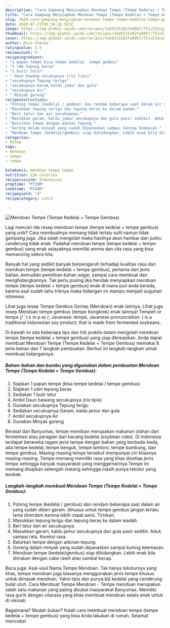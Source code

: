 ```yaml
---
description: "Cara Gampang Menyiapkan Mendoan Tempe (Tempe Kedelai + Tempe Gembus) yang Bisa Manjain Lidah"
title: "Cara Gampang Menyiapkan Mendoan Tempe (Tempe Kedelai + Tempe Gembus) yang Bisa Manjain Lidah"
slug: 3929-cara-gampang-menyiapkan-mendoan-tempe-tempe-kedelai-tempe-gembus-yang-bisa-manjain-lidah
date: 2020-07-21T05:34:26.923Z
image: https://img-global.cpcdn.com/recipes/3ab9215182fe09b7/751x532cq70/mendoan-tempe-tempe-kedelai-tempe-gembus-foto-resep-utama.jpg
thumbnail: https://img-global.cpcdn.com/recipes/3ab9215182fe09b7/751x532cq70/mendoan-tempe-tempe-kedelai-tempe-gembus-foto-resep-utama.jpg
cover: https://img-global.cpcdn.com/recipes/3ab9215182fe09b7/751x532cq70/mendoan-tempe-tempe-kedelai-tempe-gembus-foto-resep-utama.jpg
author: Dora Chavez
ratingvalue: 3.5
reviewcount: 9
recipeingredient:
- "1 papan tempe bisa tempe kedelai  tempe gembus"
- "1 sdm tepung beras"
- "1 butir telur"
- " Daun bawang secukupnya iris tipis"
- "secukupnya Tepung terigu"
- "secukupnya Garam kaldu jamur dan gula"
- "secukupnya Air"
- " Minyak goreng"
recipeinstructions:
- "Potong tempe (kedelai / gembus) dan rendam beberapa saat dalam air yang sudah diberi garam. (khusus untuk tempe gembus jangan terlalu lama direndam karena lebih cepat asin). Tiriskan."
- "Masukkan tepung terigu dan tepung beras ke dalam wadah."
- "Beri telur dan air secukupnya."
- "Masukkan garam, kaldu jamur secukupnya dan gula pasir sedikit. Aduk sampai rata. Koreksi rasa."
- "Balurkan tempe dengan adonan tepung."
- "Goreng dalam minyak yang sudah dipanaskan sampai kuning keemasan."
- "Mendoan tempe (kedelai/gembus) siap dihidangkan. Lebih enak bila dimakan dengan cabe rawit atau sambal kecap."
categories:
- Resep
tags:
- mendoan
- tempe
- tempe

katakunci: mendoan tempe tempe 
nutrition: 224 calories
recipecuisine: Indonesian
preptime: "PT29M"
cooktime: "PT44M"
recipeyield: "4"
recipecategory: Lunch

---
```



![Mendoan Tempe (Tempe Kedelai + Tempe Gembus)](https://img-global.cpcdn.com/recipes/3ab9215182fe09b7/751x532cq70/mendoan-tempe-tempe-kedelai-tempe-gembus-foto-resep-utama.jpg)

Lagi mencari ide resep mendoan tempe (tempe kedelai + tempe gembus) yang unik? Cara membuatnya memang tidak terlalu sulit namun tidak gampang juga. Jika salah mengolah maka hasilnya akan hambar dan justru cenderung tidak enak. Padahal mendoan tempe (tempe kedelai + tempe gembus) yang enak selayaknya memiliki aroma dan cita rasa yang bisa memancing selera kita.

Banyak hal yang sedikit banyak berpengaruh terhadap kualitas rasa dari mendoan tempe (tempe kedelai + tempe gembus), pertama dari jenis bahan, kemudian pemilihan bahan segar, sampai cara membuat dan menghidangkannya. Tak perlu pusing jika hendak menyiapkan mendoan tempe (tempe kedelai + tempe gembus) enak di mana pun anda berada, karena asal sudah tahu triknya maka hidangan ini mampu menjadi suguhan istimewa.

Lihat juga resep Tempe Gembus Gortep (Mendoan) enak lainnya. Lihat juga resep Mendoan tempe gembus (tempe bongkrek) enak lainnya! Tempeh or tempe (/ ˈ t ɛ m p eɪ /; Javanese: témpé, Javanese pronunciation: ) is a traditional Indonesian soy product, that is made from fermented soybeans.


Di bawah ini ada beberapa tips dan trik praktis dalam mengolah mendoan tempe (tempe kedelai + tempe gembus) yang siap dikreasikan. Anda dapat membuat Mendoan Tempe (Tempe Kedelai + Tempe Gembus) memakai 8 jenis bahan dan 7 langkah pembuatan. Berikut ini langkah-langkah untuk membuat hidangannya.

<!--inarticleads1-->

##### Bahan-bahan dan bumbu yang digunakan dalam pembuatan Mendoan Tempe (Tempe Kedelai + Tempe Gembus):

1. Siapkan 1 papan tempe (bisa tempe kedelai / tempe gembus)
1. Siapkan 1 sdm tepung beras
1. Sediakan 1 butir telur
1. Ambil  Daun bawang secukupnya (iris tipis)
1. Gunakan secukupnya Tepung terigu
1. Sediakan secukupnya Garam, kaldu jamur dan gula
1. Ambil secukupnya Air
1. Gunakan  Minyak goreng


Berasal dari Banyumas, tempe mendoan merupakan makanan olahan dari fermentasi atau peragian dari kacang kedelai (soybean cake). Di Indonesia terdapat beraneka ragam jenis tempe dengan bahan yang berbeda-beda, ada tempe kedelai, tempe benguk, tempe lamtoro, tempe bumbung, dan tempe gembus. Masing-masing tempe tersebut mempunyai ciri khasnya masing-masing. Tempe memang memiliki rasa yang khas disetiap jenis tempe sehingga banyak masyarakat yang menggemarinya Tempe ini memang disajikan setengah matang sehingga masih punya tekstur yang lembek. 

<!--inarticleads2-->

##### Langkah-langkah membuat Mendoan Tempe (Tempe Kedelai + Tempe Gembus):

1. Potong tempe (kedelai / gembus) dan rendam beberapa saat dalam air yang sudah diberi garam. (khusus untuk tempe gembus jangan terlalu lama direndam karena lebih cepat asin). Tiriskan.
1. Masukkan tepung terigu dan tepung beras ke dalam wadah.
1. Beri telur dan air secukupnya.
1. Masukkan garam, kaldu jamur secukupnya dan gula pasir sedikit. Aduk sampai rata. Koreksi rasa.
1. Balurkan tempe dengan adonan tepung.
1. Goreng dalam minyak yang sudah dipanaskan sampai kuning keemasan.
1. Mendoan tempe (kedelai/gembus) siap dihidangkan. Lebih enak bila dimakan dengan cabe rawit atau sambal kecap.


Baca juga: Asal-usul Nama Tempe Mendoan. Tak hanya teksturnya yang khas, tempe mendoan juga biasanya menggunakan jenis tempe khusus untuk dimasak mendoan. Yakni tipis dan punya biji kedelai yang cenderung bulat utuh. Cara Membuat Tempe Mendoan - Tempe mendoan merupakan salah satu makanan yang paling disukai masyarakat Banyumas. Memiliki rasa gurih dengan citarasa yang khas membuat mendoan selalu enak untuk di nikmati. 

Bagaimana? Mudah bukan? Itulah cara membuat mendoan tempe (tempe kedelai + tempe gembus) yang bisa Anda lakukan di rumah. Selamat mencoba!
